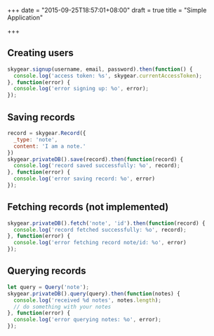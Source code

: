 +++
date = "2015-09-25T18:57:01+08:00"
draft = true
title = "Simple Application"

+++

## Creating users

```js
skygear.signup(username, email, password).then(function() {
  console.log('access token: %s', skygear.currentAccessToken);
}, function(error) {
  console.log('error signing up: %o', error);
});
```

## Saving records

```js
record = skygear.Record({
  _type: 'note',
  content: 'I am a note.'
})
skygear.privateDB().save(record).then(function(record) {
  console.log('record saved successfully: %o', record);
}, function(error) {
  console.log('error saving record: %o', error)
});
```

## Fetching records (not implemented)

```js
skygear.privateDB().fetch('note', 'id').then(function(record) {
  console.log('record fetched successfully: %o', record);
}, function(error) {
  console.log('error fetching record note/id: %o', error)
});
```

## Querying records

```js
let query = Query('note');
skygear.privateDB().query(query).then(function(notes) {
  console.log('received %d notes', notes.length);
  // do something with your notes
}, function(error) {
  console.log('error querying notes: %o', error);
});
```
